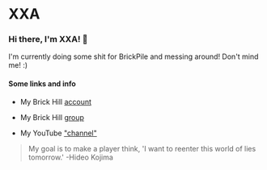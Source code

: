 # XXA 
### Hi there, I'm XXA! 👋
I'm currently doing some shit for BrickPile and messing around! Don't mind me! :)

#### Some links and info
- My Brick Hill [account](https://www.brick-hill.com/user/162430/)

- My Brick Hill [group](https://www.brick-hill.com/clan/4331/)

- My YouTube ["channel"](https://www.youtube.com/channel/UCSl54-vacl0hFuibd-hgQMw)

> My goal is to make a player think, 'I want to reenter this world of lies tomorrow.' -Hideo Kojima
